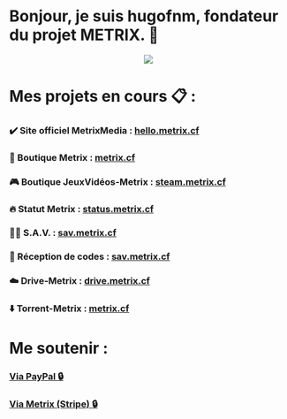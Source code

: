 # Bonjour, je suis hugofnm, fondateur du projet METRIX. 👋

<p align="center"> 
    <img src="https://github-readme-stats.vercel.app/api?username=hugofnm&show_icons=true&theme=tokyonight">
</p>

# Mes projets en cours 📋 :

### ✔️ Site officiel MetrixMedia : <a href="https://hello.metrix.cf">hello.metrix.cf</a>
### 🛒 Boutique Metrix : <a href="https://metrix.cf">metrix.cf</a>
### 🎮 Boutique JeuxVidéos-Metrix : <a href="https://steam.metrix.cf">steam.metrix.cf</a>
### 🔥 Statut Metrix : <a href="https://status.metrix.cf">status.metrix.cf</a>
### 🧑‍🔧 S.A.V. : <a href="https://sav.metrix.cf">sav.metrix.cf</a>
### 📩 Réception de codes : <a href="https://sav.metrix.cf">sav.metrix.cf</a>
### ☁️ Drive-Metrix : <a href="https://drive.metrix.cf">drive.metrix.cf</a>
### ⬇️ Torrent-Metrix : <a href="https://www.metrix.cf/divers/torrentdownloader">metrix.cf</a>

# Me soutenir : 

### <a href="https://paypal.me/hugofnm/">Via PayPal 🔒</a>
### <a href="https://metrix.cf/funding">Via Metrix (Stripe) 🔒</a>
